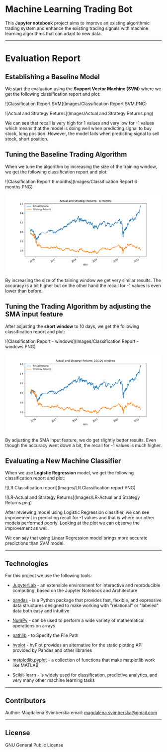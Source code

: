 # Machine Learning Trading Bot

This **Jupyter notebook** project aims to improve an existing algorithmic trading system and enhance the existing trading signals with machine learning algorithms that can adapt to new data.

---

# Evaluation Report

## Establishing a Baseline Model

We start the evaluation using the **Support Vector Machine (SVM)** where we get the following classification report and plot:

![Classification Report SVM](Images/Classification Report SVM.PNG)

![Actual and Strategy Returns](Images/Actual and Strategy Returns.png)

We can see that recall is very high for 1 values and very low for -1 values which means that the model is doing well when predicting signal to buy stock, long position. However, the model fails when predicting signal to sell stock, short position.

## Tuning the Baseline Trading Algorithm

When we tune the algorithm by increasing the size of the training window, we get the following classification report and plot:

![Classification Report 6 months](Images/Classification Report 6 months.PNG)

![Actual and Strategy Returns - 6 months](Images/Actual_and_Strategy_Returns_6_months.png)

By increasing the size of the taining window we get very similar results. The accuracy is a bit higher but on the other hand the recall for -1 values is even lower than before.

## Tuning the Trading Algorithm by adjusting the SMA input feature

After adjusting the **short window** to 10 days, we get the following classification report and plot:

![Classification Report - windows](Images/Classification Report - windows.PNG)

![Actual and Strategy Returns - Windows](Images/Windows.png)

By adjusting the SMA input feature, we do get slightly better results. Even though the accuracy went down a bit, the recall for -1 values is much higher.

## Evaluating a New Machine Classifier

When we use **Logistic Regression** model, we get the following classification report and plot:

![LR Classification report](Images/LR Classification report.PNG)

![LR-Actual and Strategy Returns](Images/LR-Actual and Strategy Returns.png)

After reviewing model using Logistic Regression classifier, we can see improvement in predicting recall for -1 values and that is where our other models performed poorly. Looking at the plot we can observe the improvement as well. 

We can say that using Linear Regression model brings more accurate predictions than SVM model.

---

## Technologies

For this project we use the following tools:


* [JupyterLab](https://github.com/jupyterlab/jupyterlab) - an extensible environment for interactive and reproducible computing, based on the Jupyter Notebook and Architecture

* [pandas](https://github.com/pandas-dev/pandas) - is a Python package that provides fast, flexible, and expressive data structures designed to make working with "relational" or "labeled" data both easy and intuitive 

* [NumPy](https://numpy.org/doc/stable/user/absolute_beginners.html) - can be used to perform a wide variety of mathematical operations on arrays

* [pathlib](https://www.delftstack.com/howto/python/set-file-path-python/) - to Specify the File Path 

* [hvplot](https://hvplot.holoviz.org/) - hvPlot provides an alternative for the static plotting API provided by Pandas and other libraries

* [matplotlib.pyplot](https://matplotlib.org/3.5.0/tutorials/introductory/pyplot.html) - a collection of functions that make matplotlib work like MATLAB

* [Scikit-learn](https://scikit-learn.org/stable/) - is widely used for classification, predictive analytics, and very many other machine learning tasks

---

## Contributors

Author: Magdalena Svimberska
email: magdalena.svimberska@gmail.com

---

## License

GNU General Public License